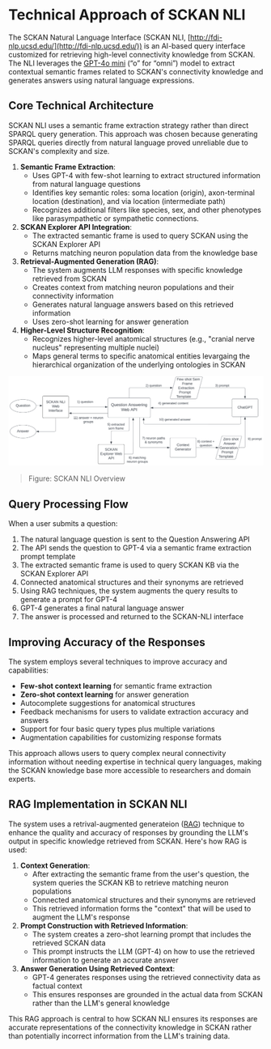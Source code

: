 # Technical Approach of SCKAN NLI

The SCKAN Natural Language Interface (SCKAN NLI, [http://fdi-nlp.ucsd.edu/](http://fdi-nlp.ucsd.edu/)) is an AI-based query interface customized for retrieving high-level connectivity knowledge from SCKAN. The NLI leverages the [GPT-4o mini](https://platform.openai.com/docs/models/gpt-4o-mini) (“o” for “omni”) model to extract contextual semantic frames related to SCKAN's connectivity knowledge and generates answers using natural language expressions.

## Core Technical Architecture

SCKAN NLI uses a semantic frame extraction strategy rather than direct SPARQL query generation. This approach was chosen because generating SPARQL queries directly from natural language proved unreliable due to SCKAN's complexity and size.

1. **Semantic Frame Extraction**:
   - Uses GPT-4 with few-shot learning to extract structured information from natural language questions
   - Identifies key semantic roles: soma location (origin), axon-terminal location (destination), and via location (intermediate path)
   - Recognizes additional filters like species, sex, and other phenotypes like parasympathetic or sympathetic connections.
2. **SCKAN Explorer API Integration**:
   - The extracted semantic frame is used to query SCKAN using the SCKAN Explorer API
   - Returns matching neuron population data from the knowledge base
3. **Retrieval-Augmented Generation (RAG)**:
   - The system augments LLM responses with specific knowledge retrieved from SCKAN
   - Creates context from matching neuron populations and their connectivity information
   - Generates natural language answers based on this retrieved information
   - Uses zero-shot learning for answer generation
4. **Higher-Level Structure Recognition**:
   - Recognizes higher-level anatomical structures (e.g., "cranial nerve nucleus" representing multiple nuclei)
   - Maps general terms to specific anatomical entities levargaing the hierarchical organization of the underlying ontologies in SCKAN

![1745315160420](image/technical-overview/1745315160420.png)

> Figure: SCKAN NLI Overview

## Query Processing Flow

When a user submits a question:

1. The natural language question is sent to the Question Answering API
2. The API sends the question to GPT-4 via a semantic frame extraction prompt template
3. The extracted semantic frame is used to query SCKAN KB via the SCKAN Explorer API
4. Connected anatomical structures and their synonyms are retrieved
5. Using RAG techniques, the system augments the query results to generate a prompt for GPT-4
6. GPT-4 generates a final natural language answer
7. The answer is processed and returned to the SCKAN-NLI interface

## Improving Accuracy of the Responses

The system employs several techniques to improve accuracy and capabilities:

- **Few-shot context learning** for semantic frame extraction
- **Zero-shot context learning** for answer generation
- Autocomplete suggestions for anatomical structures
- Feedback mechanisms for users to validate extraction accuracy and answers
- Support for four basic query types plus multiple variations
- Augmentation capabilities for customizing response formats

This approach allows users to query complex neural connectivity information without needing expertise in technical query languages, making the SCKAN knowledge base more accessible to researchers and domain experts.

## RAG Implementation in SCKAN NLI

The system uses a retrival-augmented generateion ([RAG](https://en.wikipedia.org/wiki/Retrieval-augmented_generation)) technique to enhance the quality and accuracy of responses by grounding the LLM's output in specific knowledge retrieved from SCKAN. Here's how RAG is used:

1. **Context Generation**:
   - After extracting the semantic frame from the user's question, the system queries the SCKAN KB to retrieve matching neuron populations
   - Connected anatomical structures and their synonyms are retrieved
   - This retrieved information forms the "context" that will be used to augment the LLM's response
2. **Prompt Construction with Retrieved Information**:
   - The system creates a zero-shot learning prompt that includes the retrieved SCKAN data
   - This prompt instructs the LLM (GPT-4) on how to use the retrieved information to generate an accurate answer
3. **Answer Generation Using Retrieved Context**:
   - GPT-4 generates responses using the retrieved connectivity data as factual context
   - This ensures responses are grounded in the actual data from SCKAN rather than the LLM's general knowledge

This RAG approach is central to how SCKAN NLI ensures its responses are accurate representations of the connectivity knowledge in SCKAN rather than potentially incorrect information from the LLM's training data.
